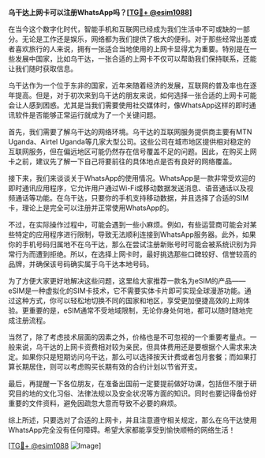 **乌干达上网卡可以注册WhatsApp吗？[[TG💪+ @esim1088](https://t.me/s/esim1088)]**

在当今这个数字化时代，智能手机和互联网已经成为我们生活中不可或缺的一部分。无论是工作还是娱乐，网络都为我们提供了极大的便利。对于那些经常出差或者喜欢旅行的人来说，拥有一张适合当地使用的上网卡显得尤为重要。特别是在一些发展中国家，比如乌干达，一张合适的上网卡不仅可以帮助我们保持联系，还能让我们随时获取信息。

乌干达作为一个位于东非的国家，近年来随着经济的发展，互联网的普及率也在逐年提高。但是，对于初次来到乌干达的朋友来说，如何选择一张合适的上网卡可能会让人感到困惑。尤其是当我们需要使用社交媒体时，像WhatsApp这样的即时通讯软件是否能够正常运行就成为了一个关键问题。

首先，我们需要了解乌干达的网络环境。乌干达的互联网服务提供商主要有MTN Uganda、Airtel Uganda等几家大型公司。这些公司在城市地区提供相对稳定的互联网服务，但在偏远地区可能仍然存在信号覆盖不足的问题。因此，在购买上网卡之前，建议先了解一下自己将要前往的具体地点是否有良好的网络覆盖。

接下来，我们来谈谈关于WhatsApp的使用情况。WhatsApp是一款非常受欢迎的即时通讯应用程序，它允许用户通过Wi-Fi或移动数据发送消息、语音通话以及视频通话等功能。在乌干达，只要你的手机支持移动数据，并且选择了合适的SIM卡，理论上是完全可以注册并正常使用WhatsApp的。

不过，在实际操作过程中，可能会遇到一些小麻烦。例如，有些运营商可能会对某些特定的应用程序进行限制，导致无法顺利连接到WhatsApp服务器。此外，如果你的手机号码归属地不在乌干达，那么在尝试注册新账号时可能会被系统识别为异常行为而遭到拒绝。所以，在选择上网卡时，最好挑选那些口碑较好、信誉较高的品牌，并确保该号码确实属于乌干达本地号码。

为了方便大家更好地解决这些问题，这里给大家推荐一款名为eSIM的产品——eSIM是一种虚拟化的SIM卡技术，它不需要实体卡片即可实现全球漫游功能。通过这种方式，你可以轻松地切换不同的国家和地区，享受更加便捷高效的上网体验。更重要的是，eSIM通常不受地域限制，无论你身处何地，都可以随时随地完成注册流程。

当然了，除了考虑技术层面的因素之外，价格也是不可忽视的一个重要考量点。一般来说，乌干达的上网卡资费相对较为亲民，但具体费用还是要根据个人需求来决定。如果你只是短期访问乌干达，那么可以选择按天计费或者包月套餐；而如果打算长期居住，则可以考虑购买长期有效的合约计划以节省开支。

最后，再提醒一下各位朋友，在准备出国前一定要提前做好功课，包括但不限于研究目的地的文化习俗、法律法规以及安全状况等方面的知识。同时也要记得备份好重要的文件资料，避免因疏忽大意而导致不必要的麻烦。

综上所述，只要选对了合适的上网卡，并且注意遵守相关规定，那么在乌干达使用WhatsApp完全没有任何障碍。希望大家都能享受到愉快顺畅的网络生活！

[[TG💪+ @esim1088](https://t.me/s/esim1088) ![Image](https://i.postimg.cc/4NQfJmqS/Snipaste-2025-05-13-00-14-12.png)]